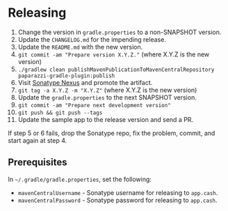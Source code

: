 Releasing
========

 1. Change the version in `gradle.properties` to a non-SNAPSHOT version.
 2. Update the `CHANGELOG.md` for the impending release.
 3. Update the `README.md` with the new version.
 4. `git commit -am "Prepare version X.Y.Z."` (where X.Y.Z is the new version)
 5. `./gradlew clean publishMavenPublicationToMavenCentralRepository paparazzi-gradle-plugin:publish`
 6. Visit [Sonatype Nexus](https://oss.sonatype.org/) and promote the artifact.
 7. `git tag -a X.Y.Z -m "X.Y.Z"` (where X.Y.Z is the new version)
 8. Update the `gradle.properties` to the next SNAPSHOT version.
 9. `git commit -am "Prepare next development version"`
 10. `git push && git push --tags`
 11. Update the sample app to the release version and send a PR.


If step 5 or 6 fails, drop the Sonatype repo, fix the problem, commit, and start again at step 4.


Prerequisites
-------------

In `~/.gradle/gradle.properties`, set the following:

 * `mavenCentralUsername` - Sonatype username for releasing to `app.cash`.
 * `mavenCentralPassword` - Sonatype password for releasing to `app.cash`.